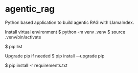 # agentic_rag
Python based application to build agentic RAG with LlamaIndex. 

Install virtual environment
$ python -m venv .venv
$ source .venv/bin/activate

$ pip list

Upgrade pip if needed
$ pip install --upgrade pip

$ pip install -r requirements.txt




